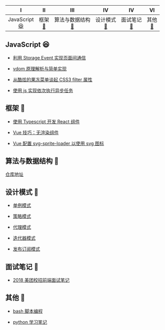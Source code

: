 |                         Ⅰ                          |              Ⅱ               |                           Ⅲ                           |                 Ⅳ                  |                  Ⅳ                   |                VI                |
| :------------------------------------------------: | :--------------------------: | :---------------------------------------------------: | :--------------------------------: | :----------------------------------: | :------------------------------: |
| JavaScript<br>[:satisfied:](#JavaScript-satisfied) | 框架<br>[:tada:](#框架-tada) | 算法与数据结构 <br>[:pencil:](#算法与数据结构-pencil) | 设计模式<br>[:art:](#设计模式-art) | 面试笔记<br>[:memo:](#面试笔记-memo) | 其他<br>[:hammer:](#其他-hammer) |

## JavaScript :satisfied:

- [利用 Storage Event 实现页面间通信](https://github.com/justemit/coding-note/issues/26)

- [vdom 原理解析与简单实现](https://github.com/justemit/coding-note/issues/23)

- [从酷炫的果冻菜单谈起 CSS3 filter 属性](https://github.com/justemit/coding-note/issues/18)

- [使用 js 实现依次执行异步任务](https://github.com/justemit/coding-note/issues/14)

## 框架 :tada:

- [使用 Typescript 开发 React 组件 ](https://github.com/justemit/coding-note/issues/27)

- [Vue 技巧：无渲染组件](https://github.com/justemit/coding-note/issues/22)

- [Vue 配置 svg-sprite-loader 以使用 svg 图标](https://github.com/justemit/coding-note/issues/2)

## 算法与数据结构 :pencil:

[仓库地址](https://github.com/justemit/js-algorithms)

## 设计模式 :art:

- [单例模式](./design-pattern/docs/singleton.md)

- [策略模式](./design-pattern/docs/strategy.md)

- [代理模式](./design-pattern/docs/proxy.md)

- [迭代器模式](./design-pattern/docs/itetable.md)

- [发布订阅模式](./design-pattern/docs/pubsub.md)

## 面试笔记 :memo:

- [2018 美团校招前端面试笔记](https://github.com/justemit/coding-note/issues/12)

## 其他 :hammer:

- [bash 脚本编程](./bash-script-programming/README.md)

- [python 学习笔记](./python-learning-note/README.md)
